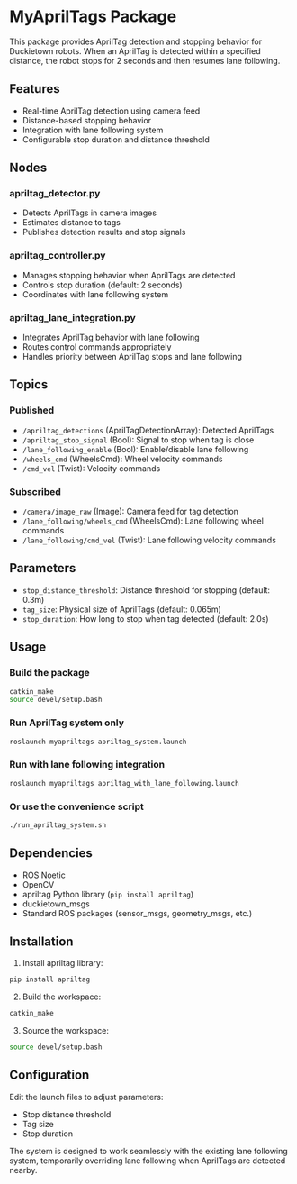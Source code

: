 # MyAprilTags Package

This package provides AprilTag detection and stopping behavior for Duckietown robots. When an AprilTag is detected within a specified distance, the robot stops for 2 seconds and then resumes lane following.

## Features

- Real-time AprilTag detection using camera feed
- Distance-based stopping behavior
- Integration with lane following system
- Configurable stop duration and distance threshold

## Nodes

### apriltag_detector.py
- Detects AprilTags in camera images
- Estimates distance to tags
- Publishes detection results and stop signals

### apriltag_controller.py
- Manages stopping behavior when AprilTags are detected
- Controls stop duration (default: 2 seconds)
- Coordinates with lane following system

### apriltag_lane_integration.py
- Integrates AprilTag behavior with lane following
- Routes control commands appropriately
- Handles priority between AprilTag stops and lane following

## Topics

### Published
- `/apriltag_detections` (AprilTagDetectionArray): Detected AprilTags
- `/apriltag_stop_signal` (Bool): Signal to stop when tag is close
- `/lane_following_enable` (Bool): Enable/disable lane following
- `/wheels_cmd` (WheelsCmd): Wheel velocity commands
- `/cmd_vel` (Twist): Velocity commands

### Subscribed
- `/camera/image_raw` (Image): Camera feed for tag detection
- `/lane_following/wheels_cmd` (WheelsCmd): Lane following wheel commands
- `/lane_following/cmd_vel` (Twist): Lane following velocity commands

## Parameters

- `stop_distance_threshold`: Distance threshold for stopping (default: 0.3m)
- `tag_size`: Physical size of AprilTags (default: 0.065m)
- `stop_duration`: How long to stop when tag detected (default: 2.0s)

## Usage

### Build the package
```bash
catkin_make
source devel/setup.bash
```

### Run AprilTag system only
```bash
roslaunch myapriltags apriltag_system.launch
```

### Run with lane following integration
```bash
roslaunch myapriltags apriltag_with_lane_following.launch
```

### Or use the convenience script
```bash
./run_apriltag_system.sh
```

## Dependencies

- ROS Noetic
- OpenCV
- apriltag Python library (`pip install apriltag`)
- duckietown_msgs
- Standard ROS packages (sensor_msgs, geometry_msgs, etc.)

## Installation

1. Install apriltag library:
```bash
pip install apriltag
```

2. Build the workspace:
```bash
catkin_make
```

3. Source the workspace:
```bash
source devel/setup.bash
```

## Configuration

Edit the launch files to adjust parameters:
- Stop distance threshold
- Tag size
- Stop duration

The system is designed to work seamlessly with the existing lane following system, temporarily overriding lane following when AprilTags are detected nearby.